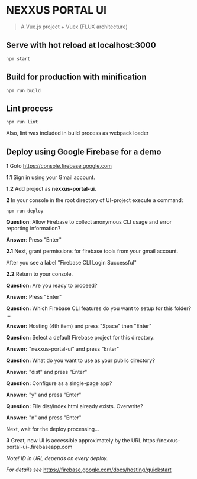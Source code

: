 # NEXXUS PORTAL UI

> A Vue.js project + Vuex (FLUX architecture)

## Serve with hot reload at localhost:3000
```
npm start
```

## Build for production with minification
```
npm run build
```

## Lint process
```
npm run lint
```
Also, lint was included in build process as webpack loader

## Deploy using Google Firebase for a demo
**1** Goto 
https://console.firebase.google.com

**1.1** Sign in using your Gmail account.

**1.2** Add project as **nexxus-portal-ui**.

**2** In your console in the root directory of UI-project execute a command:
```
npm run deploy
```

**Question**: Allow Firebase to collect anonymous CLI usage and error reporting information? 

**Answer**: Press "Enter"

**2.1** Next, grant permissions for firebase tools from your gmail account. 

After you see a label "Firebase CLI Login Successful"

**2.2** Return to your console.

**Question:** Are you ready to proceed? 

**Answer:** Press "Enter"

**Question:** Which Firebase CLI features do you want to setup for this folder? ... 

**Answer:** Hosting (4th item) and press "Space" then "Enter"

**Question:** Select a default Firebase project for this directory:

**Answer:** "nexxus-portal-ui" and press "Enter"

**Question:** What do you want to use as your public directory?

**Answer:** "dist" and press "Enter"

**Question:** Configure as a single-page app? 

**Answer:** "y" and press "Enter"

**Question:** File dist/index.html already exists. Overwrite? 

**Answer:** "n" and press "Enter"


Next, wait for the deploy processing...

**3** Great, now UI is accessible approximately by the URL 
https://nexxus-portal-ui-<ID>.firebaseapp.com

_Note! ID in URL depends on every deploy._


_For details see_ https://firebase.google.com/docs/hosting/quickstart

